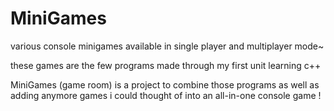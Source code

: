 # MiniGames
various console minigames available in single player and multiplayer mode~

these games are the few programs made through my first unit learning c++ 

MiniGames (game room) is a project to combine those programs as well as adding anymore games i could thought of into an all-in-one console game !

